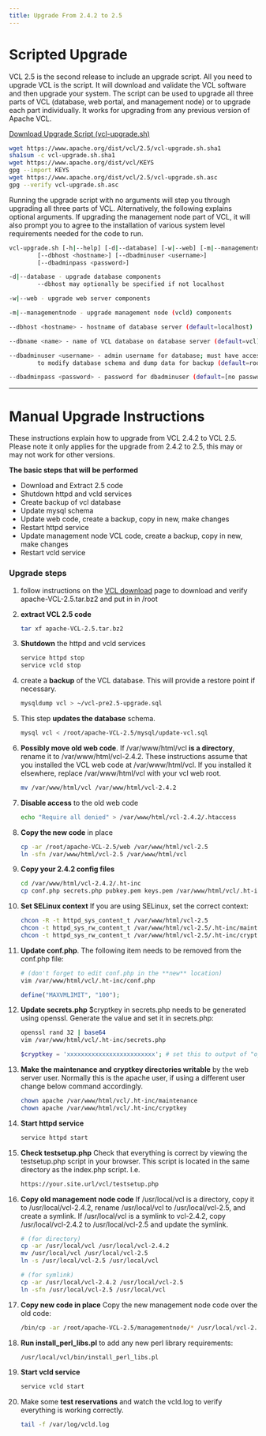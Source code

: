 ```yaml
---
title: Upgrade From 2.4.2 to 2.5
---
```


# Scripted Upgrade

VCL 2.5 is the second release to include an upgrade script. All you need to
upgrade VCL is the script. It will download and validate the VCL software and
then upgrade your system. The script can be used to upgrade all three parts of
VCL (database, web portal, and management node) or to upgrade each part
individually. It works for upgrading from any previous version of Apache VCL.

[Download Upgrade Script (vcl-upgrade.sh)](https://www.apache.org/dist/vcl/2.5/vcl-upgrade.sh)

```bash
wget https://www.apache.org/dist/vcl/2.5/vcl-upgrade.sh.sha1
sha1sum -c vcl-upgrade.sh.sha1
wget https://www.apache.org/dist/vcl/KEYS
gpg --import KEYS
wget https://www.apache.org/dist/vcl/2.5/vcl-upgrade.sh.asc
gpg --verify vcl-upgrade.sh.asc
```

Running the upgrade script with no arguments will step you through upgrading
all three parts of VCL. Alternatively, the following explains optional 
arguments. If upgrading the management node part of VCL, it will also prompt 
you to agree to the installation of various system level requirements needed 
for the code to run.

```bash
vcl-upgrade.sh [-h|--help] [-d|--database] [-w|--web] [-m|--managementnode]
        [--dbhost <hostname>] [--dbadminuser <username>]
        [--dbadminpass <password>]

-d|--database - upgrade database components
        --dbhost may optionally be specified if not localhost

-w|--web - upgrade web server components

-m|--managementnode - upgrade management node (vcld) components

--dbhost <hostname> - hostname of database server (default=localhost)

--dbname <name> - name of VCL database on database server (default=vcl)

--dbadminuser <username> - admin username for database; must have access
        to modify database schema and dump data for backup (default=root)

--dbadminpass <password> - password for dbadminuser (default=[no password])
```

---

# Manual Upgrade Instructions

These instructions explain how to upgrade from VCL 2.4.2 to VCL 2.5. Please note 
it only applies for the upgrade from 2.4.2 to 2.5, this may or may not work for other 
versions.

**The basic steps that will be performed**

  - Download and Extract 2.5 code 
  - Shutdown httpd and vcld services
  - Create backup of vcl database 
  - Update mysql schema
  - Update web code, create a backup, copy in new, make changes 
  - Restart httpd service
  - Update management node VCL code, create a backup, copy in new, make changes 
  - Restart vcld service

### Upgrade steps

1. follow instructions on the [VCL download](http://vcl.apache.org/downloads/download.cgi) 
page to download and verify apache-VCL-2.5.tar.bz2 and put in in /root
2. **extract VCL 2.5 code**
    
    ```bash
    tar xf apache-VCL-2.5.tar.bz2
    ```

3. **Shutdown** the httpd and vcld services
           
    ```bash
    service httpd stop
    service vcld stop
    ```

4. create a **backup** of the VCL database. This will provide a restore point if 
necessary.

    ```bash
    mysqldump vcl > ~/vcl-pre2.5-upgrade.sql
    ```

5. This step **updates the database** schema.

    ```bash
    mysql vcl < /root/apache-VCL-2.5/mysql/update-vcl.sql
    ```

6. **Possibly move old web code**. If /var/www/html/vcl **is a directory**, rename it to 
/var/www/html/vcl-2.4.2. These instructions assume that you installed the 
VCL web code at /var/www/html/vcl. If you installed it elsewhere, replace 
/var/www/html/vcl with your vcl web root.

    ```bash
    mv /var/www/html/vcl /var/www/html/vcl-2.4.2
    ```

7. **Disable access** to the old web code

    ```bash
    echo "Require all denied" > /var/www/html/vcl-2.4.2/.htaccess
    ```

7. **Copy the new code** in place
	
    ```bash
    cp -ar /root/apache-VCL-2.5/web /var/www/html/vcl-2.5
    ln -sfn /var/www/html/vcl-2.5 /var/www/html/vcl
    ```

8. **Copy your 2.4.2 config files**
	
    ```bash
    cd /var/www/html/vcl-2.4.2/.ht-inc
    cp conf.php secrets.php pubkey.pem keys.pem /var/www/html/vcl/.ht-inc
    ```

8. **Set SELinux context** If you are using SELinux, set the correct context:

    ```bash
    chcon -R -t httpd_sys_content_t /var/www/html/vcl-2.5
    chcon -t httpd_sys_rw_content_t /var/www/html/vcl-2.5/.ht-inc/maintenance
    chcon -t httpd_sys_rw_content_t /var/www/html/vcl-2.5/.ht-inc/cryptkey
    ```

9. **Update conf.php**. The following item needs to be removed from the conf.php
file:

    ```bash
    # (don't forget to edit conf.php in the **new** location)
    vim /var/www/html/vcl/.ht-inc/conf.php
    ```

    ```php
    define("MAXVMLIMIT", "100");
    ```

9. **Update secrets.php**  $cryptkey in secrets.php needs to be generated
using openssl. Generate the value and set it in secrets.php:

    ```bash
    openssl rand 32 | base64
    vim /var/www/html/vcl/.ht-inc/secrets.php
    ```

    ```php
    $cryptkey = 'xxxxxxxxxxxxxxxxxxxxxxxxx'; # set this to output of "openssl rand 32 | base64"
    ```

9. **Make the maintenance and cryptkey directories writable** by the web server user. Normally this is
the apache user, if using a different user change below command accordingly.
	
    ```bash
    chown apache /var/www/html/vcl/.ht-inc/maintenance
    chown apache /var/www/html/vcl/.ht-inc/cryptkey
    ```

10. **Start httpd service**

    ```bash
    service httpd start
    ```

11. **Check testsetup.php** Check that everything is correct by viewing the testsetup.php
script in your browser. This script is located in the same directory as the index.php script.
I.e.

    ```bash
    https://your.site.url/vcl/testsetup.php
    ```

13. **Copy old management node code** If /usr/local/vcl is a directory, copy it to
/usr/local/vcl-2.4.2, rename /usr/local/vcl to /usr/local/vcl-2.5, and create a symlink.
If /usr/local/vcl is a symlink to vcl-2.4.2, copy /usr/local/vcl-2.4.2 to /usr/local/vcl-2.5
and update the symlink.
	
    ```bash
    # (for directory)
    cp -ar /usr/local/vcl /usr/local/vcl-2.4.2
    mv /usr/local/vcl /usr/local/vcl-2.5
    ln -s /usr/local/vcl-2.5 /usr/local/vcl
    ```

    ```bash
    # (for symlink)
    cp -ar /usr/local/vcl-2.4.2 /usr/local/vcl-2.5
    ln -sfn /usr/local/vcl-2.5 /usr/local/vcl
    ```

13. **Copy new code in place** Copy the new management node code over the old code:

    ```bash
    /bin/cp -ar /root/apache-VCL-2.5/managementnode/* /usr/local/vcl-2.5
    ```

14. **Run install_perl_libs.pl** to add any new perl library requirements:
	
    ```bash
    /usr/local/vcl/bin/install_perl_libs.pl
    ```

15. **Start vcld service**
	
    ```bash
    service vcld start
    ```

16. Make some **test reservations** and watch the vcld.log to verify everything is working 
correctly.

    ```bash
    tail -f /var/log/vcld.log
    ```
